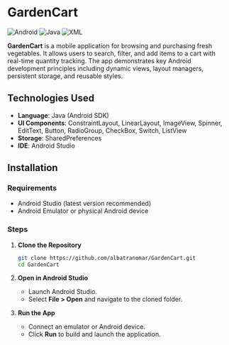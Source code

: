 # GardenCart

![Android](https://img.shields.io/badge/Android-Development-green) ![Java](https://img.shields.io/badge/Java-8%2B-blue) ![XML](https://img.shields.io/badge/XML-Layouts-orange)

**GardenCart** is a mobile application for browsing and purchasing fresh vegetables. It allows users to search, filter, and add items to a cart with real-time quantity tracking. The app demonstrates key Android development principles including dynamic views, layout managers, persistent storage, and reusable styles.

## Technologies Used

- **Language**: Java (Android SDK)
- **UI Components**: ConstraintLayout, LinearLayout, ImageView, Spinner, EditText, Button, RadioGroup, CheckBox, Switch, ListView
- **Storage**: SharedPreferences
- **IDE**: Android Studio

## Installation

### Requirements

- Android Studio (latest version recommended)
- Android Emulator or physical Android device

### Steps

1. **Clone the Repository**
   ```bash
   git clone https://github.com/albatranomar/GardenCart.git
   cd GardenCart
   ```

2. **Open in Android Studio**
   - Launch Android Studio.
   - Select **File > Open** and navigate to the cloned folder.

3. **Run the App**
   - Connect an emulator or Android device.
   - Click **Run** to build and launch the application.

